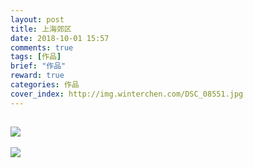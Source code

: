 ```yaml
---
layout: post
title: 上海郊区
date: 2018-10-01 15:57
comments: true
tags: [作品]
brief: "作品"
reward: true
categories: 作品
cover_index: http://img.winterchen.com/DSC_08551.jpg
---
```


![](http://img.winterchen.com/DSC_0855.jpg)
---

![](http://img.winterchen.com/DSC_0854.jpg)
